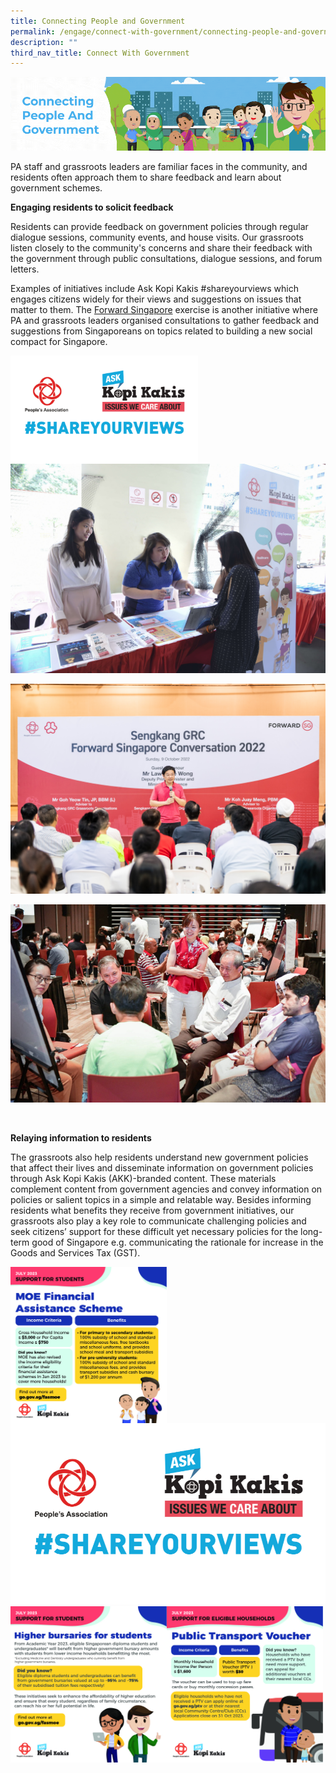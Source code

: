 ```yaml
---
title: Connecting People and Government
permalink: /engage/connect-with-government/connecting-people-and-government/
description: ""
third_nav_title: Connect With Government
---
```

![](/images/Engage/connecting%20people%20and%20government%202.gif)

PA staff and grassroots leaders are familiar faces in the community, and residents often approach them to share feedback and learn about government schemes.

**Engaging residents to solicit feedback**

Residents can provide feedback on government policies through regular dialogue sessions, community events, and house visits. Our grassroots listen closely to the community's concerns and share their feedback with the government through public consultations, dialogue sessions, and forum letters.

Examples of initiatives include Ask Kopi Kakis #shareyourviews which engages citizens widely for their views and suggestions on issues that matter to them. The [Forward Singapore](https://www.forwardsingapore.gov.sg) exercise is another initiative where PA and grassroots leaders organised consultations to gather feedback and suggestions from Singaporeans on topics related to building a new social compact for Singapore.

<img style="width:300px" align="left" src="/images/Engage/akk%20syv%20logo.png"><br>
<br>
<br>
![](/images/Engage/image%20akk.jpg)

![](/images/Engage/sengkang%202.jpg)

![](/images/Engage/marine%20parade.PNG)

<br>

**Relaying information to residents**

The grassroots also help residents understand new government policies that affect their lives and disseminate information on government policies through Ask Kopi Kakis (AKK)-branded content. These materials complement content from government agencies and convey information on policies or salient topics in a simple and relatable way. Besides informing residents what benefits they receive from government initiatives, our grassroots also play a key role to communicate challenging policies and seek citizens’ support for these difficult yet necessary policies for the long-term good of Singapore e.g. communicating the rationale for increase in the Goods and Services Tax (GST).  

<img style="width:250px" align="left" src="/images/Engage/financial%20assistance%20scheme.jpg">![](/images/Engage/akk%20syv%20logo.png)
<img style="width:250px" align="left" src="/images/Engage/higher%20bursuries.jpg">
<img style="width:250px" align="left" src="/images/Engage/public%20transport%20voucher.jpg">
<br>